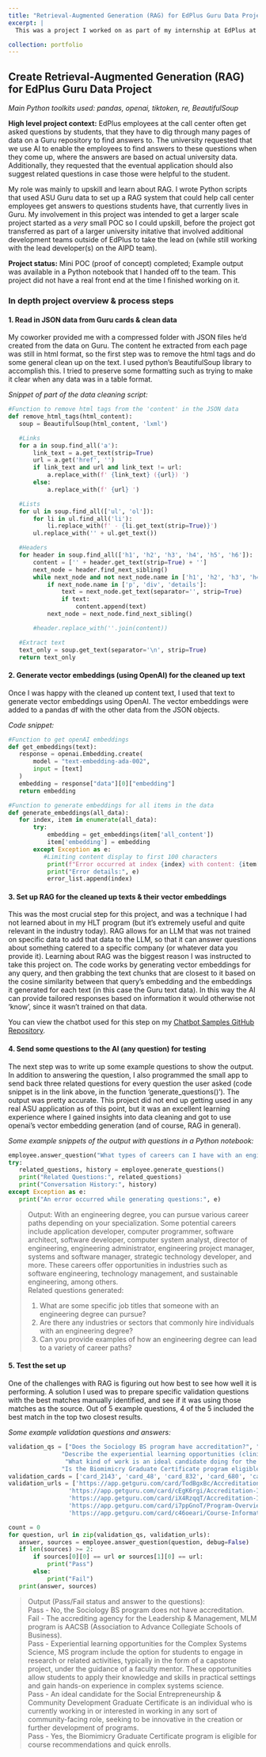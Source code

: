 ```yaml
---
title: "Retrieval-Augmented Generation (RAG) for EdPlus Guru Data Project"
excerpt: |
  This was a project I worked on as part of my internship at EdPlus at ASU. The task in this project was to set up a RAG system to handle ASU Online data that lives in Guru that the Success and Enrollment Coaches use, so that they could ask questions and get answers. The main NLP tasks this project relates to is Question/Answering and information retrieval, and I was able to use Python's openai library to accomplish much of it.

collection: portfolio
---
```



## Create Retrieval-Augmented Generation (RAG) for EdPlus Guru Data Project

_Main Python toolkits used: pandas, openai, tiktoken, re, BeautifulSoup_

**High level project context:** EdPlus employees at the call center often get asked questions by students, that they have to dig through many pages of data on a Guru repository to find answers to. The university requested that we use AI to enable the employees to find answers to these questions when they come up, where the answers are based on actual university data. Additionally, they requested that the eventual application should also suggest related questions in case those were helpful to the student.

My role was mainly to upskill and learn about RAG. I wrote Python scripts that used ASU Guru data to set up a RAG system that could help call center employees get answers to questions students have, that currently lives in Guru. My involvement in this project was intended to get a larger scale project started as a _very_ small POC so I could upskill, before the project got transferred as part of a larger university initative that involved additional development teams outside of EdPlus to take the lead on (while still working with the lead developer(s) on the AIPD team).

**Project status:** Mini POC (proof of concept) completed; Example output was available in a Python notebook that I handed off to the team. This project did not have a real front end at the time I finished working on it.

### In depth project overview & process steps
 
#### 1. Read in JSON data from Guru cards & clean data

My coworker provided me with a compressed folder with JSON files he’d created from the data on Guru. The content he extracted from each page was still in html format, so the first step was to remove the html tags and do some general clean up on the text. I used python’s BeautifulSoup library to accomplish this. I tried to preserve some formatting such as trying to make it clear when any data was in a table format. 

_Snippet of part of the data cleaning script:_
```python
#Function to remove html tags from the 'content' in the JSON data
def remove_html_tags(html_content):
   soup = BeautifulSoup(html_content, 'lxml')

   #Links
   for a in soup.find_all('a'):
       link_text = a.get_text(strip=True)
       url = a.get('href', '')
       if link_text and url and link_text != url:
           a.replace_with(f' {link_text} ({url}) ')
       else:
           a.replace_with(f' {url} ')

   #Lists
   for ul in soup.find_all(['ul', 'ol']):
       for li in ul.find_all('li'):
           li.replace_with(f' - {li.get_text(strip=True)}')
       ul.replace_with('' + ul.get_text())

   #Headers
   for header in soup.find_all(['h1', 'h2', 'h3', 'h4', 'h5', 'h6']):
       content = ['' + header.get_text(strip=True) + '']
       next_node = header.find_next_sibling()
       while next_node and not next_node.name in ['h1', 'h2', 'h3', 'h4', 'h5', 'h6']:
           if next_node.name in ['p', 'div', 'details']:
               text = next_node.get_text(separator='', strip=True)
               if text:
                   content.append(text)
           next_node = next_node.find_next_sibling()

       #header.replace_with(''.join(content))

   #Extract text
   text_only = soup.get_text(separator='\n', strip=True)
   return text_only
```

#### 2. Generate vector embeddings (using OpenAI) for the cleaned up text

Once I was happy with the cleaned up content text, I used that text to generate vector embeddings using OpenAI. The vector embeddings were added to a pandas df with the other data from the JSON objects.

_Code snippet:_
```python
#Function to get openAI embeddings
def get_embeddings(text):
   response = openai.Embedding.create(
       model = "text-embedding-ada-002",
       input = [text]
   )
   embedding = response["data"][0]["embedding"]
   return embedding

#Function to generate embeddings for all items in the data
def generate_embeddings(all_data):
   for index, item in enumerate(all_data):
       try:
           embedding = get_embeddings(item['all_content'])
           item['embedding'] = embedding
       except Exception as e:
          #Limiting content display to first 100 characters
           print(f"Error occurred at index {index} with content: {item['all_content'][:100]}")  
           print("Error details:", e)
           error_list.append(index)
```

#### 3. Set up RAG for the cleaned up texts & their vector embeddings

This was the most crucial step for this project, and was a technique I had not learned about in my HLT program (but it’s extremely useful and quite relevant in the industry today). RAG allows for an LLM that was not trained on specific data to add that data to the LLM, so that it can answer questions about something catered to a specific company (or whatever data you provide it). Learning about RAG was the biggest reason I was instructed to take this project on. The code works by generating vector embeddings for any query, and then grabbing the text chunks that are closest to it based on the cosine similarity between that query’s embedding and the embeddings it generated for each text (in this case the Guru text data). In this way the AI can provide tailored responses based on information it would otherwise not ‘know’, since it wasn’t trained on that data.

You can view the chatbot used for this step on my [Chatbot Samples GitHub Repository](https://github.com/kelynnski/chatbot-samples/blob/main/rag_chatbot.py).

#### 4. Send some questions to the AI (any question) for testing

The next step was to write up some example questions to show the output. In addition to answering the question, I also programmed the small app to send back three related questions for every question the user asked (code snippet is in the link above, in the function ‘generate_questions()’). The output was pretty accurate. This project did not end up getting used in any real ASU application as of this point, but it was an excellent learning experience where I gained insights into data cleaning and got to use openai’s vector embedding generation (and of course, RAG in general).

_Some example snippets of the output with questions in a Python notebook:_
```python
employee.answer_question("What types of careers can I have with an engineering degree?", debug=True)
try:
   related_questions, history = employee.generate_questions()
   print("Related Questions:", related_questions)
   print("Conversation History:", history)
except Exception as e:
   print("An error occurred while generating questions:", e)
```
>Output: With an engineering degree, you can pursue various career paths depending on your specialization. Some potential careers include application developer, computer programmer, software architect, software developer, computer system analyst, director of engineering, engineering administrator, engineering project manager, systems and software manager, strategic technology developer, and more. These careers offer opportunities in industries such as software engineering, technology management, and sustainable engineering, among others.<br>
>Related questions generated: <br>
>1. What are some specific job titles that someone with an engineering degree can pursue?
>2. Are there any industries or sectors that commonly hire individuals with an engineering degree?
>3. Can you provide examples of how an engineering degree can lead to a variety of career paths?

#### 5. Test the set up

One of the challenges with RAG is figuring out how best to see how well it is performing. A solution I used was to prepare specific validation questions with the best matches manually identified, and see if it was using those matches as the source. Out of 5 example questions, 4 of the 5 included the best match in the top two closest results.

_Some example validation questions and answers:_
```python
validation_qs = ["Does the Sociology BS program have accreditation?", "Who is the accrediting agency for the Leadership & Management, MLM program?",
               "Describe the experiential learning opportunities (clinicals, internship, practicum, research, student teaching, etc. for the Complex Systems Science, MS program.",
                "What kind of work is an ideal candidate doing for the Social Entrepreneurship & Community Development Graduate Certificate?",
               "Is the Biomimicry Graduate Certificate program eligible for course recommendations and quick enrolls?"]
validation_cards = ['card_2143', 'card_48', 'card_832', 'card_680', 'card_0']
validation_urls = ['https://app.getguru.com/card/TodBgxBc/Accreditation-Internships-Licensure-Sociology-BS',
                 'https://app.getguru.com/card/cEgK6rgi/Accreditation-Internships-Licensure-State-Restrictions-Leadership-Management-MLM',
                 'https://app.getguru.com/card/iX4RzqqT/Accreditation-Internships-Licensure-Complex-Systems-Science-MS',
                 'https://app.getguru.com/card/i7ppGnoT/Program-Overview-Social-Entrepreneurship-Community-Development-Graduate-Certificate-',
                 'https://app.getguru.com/card/c46oeari/Course-Information-Biomimicry-Graduate-Certificate']

count = 0
for question, url in zip(validation_qs, validation_urls):
   answer, sources = employee.answer_question(question, debug=False)
   if len(sources) >= 2:
       if sources[0][0] == url or sources[1][0] == url:
           print("Pass")
       else:
           print("Fail")
   print(answer, sources)

```
>Output (Pass/Fail status and answer to the questions):<br>
>Pass - No, the Sociology BS program does not have accreditation.<br>
>Fail - The accrediting agency for the Leadership & Management, MLM program is AACSB (Association to Advance Collegiate Schools of Business).<br>
>Pass - Experiential learning opportunities for the Complex Systems Science, MS program include the option for students to engage in research or related activities, typically in the form of a capstone project, under the guidance of a faculty mentor. These opportunities allow students to apply their knowledge and skills in practical settings and gain hands-on experience in complex systems science.<br>
>Pass - An ideal candidate for the Social Entrepreneurship & Community Development Graduate Certificate is an individual who is currently working in or interested in working in any sort of community-facing role, seeking to be innovative in the creation or further development of programs.<br>
>Pass - Yes, the Biomimicry Graduate Certificate program is eligible for course recommendations and quick enrolls. 